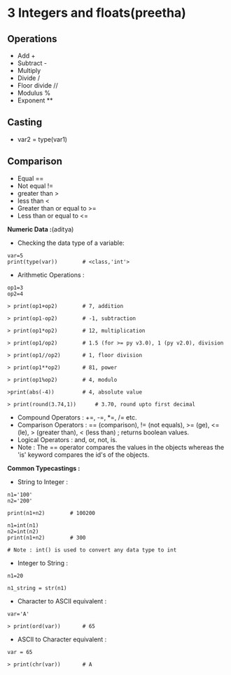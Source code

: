 
# 3 Integers and floats(preetha)

## Operations
- Add +
- Subtract -
- Multiply 
- Divide /
- Floor divide //
- Modulus %
- Exponent **

## Casting
- var2 = type(var1)

## Comparison
- Equal ==
- Not equal !=
- greater than >
- less than <
- Greater than or equal to >=
- Less than or equal to <=

**Numeric Data :**(aditya)

* Checking the data type of a variable:

```python3
var=5
print(type(var))		# <class,'int'>
```

* Arithmetic Operations :

```python3
op1=3
op2=4

> print(op1+op2)		# 7, addition

> print(op1-op2)		# -1, subtraction

> print(op1*op2)		# 12, multiplication

> print(op1/op2)		# 1.5 (for >= py v3.0), 1 (py v2.0), division

> print(op1//op2)		# 1, floor division

> print(op1**op2)		# 81, power

> print(op1%op2)		# 4, modulo

>print(abs(-4))			# 4, absolute value

> print(round(3.74,1))		# 3.70, round upto first decimal
```

* Compound Operators :  +=, -=, *=, /=  etc.
* Comparison Operators :  == (comparison), != (not equals), >= (ge), <= (le), > (greater than), < (less than) ; returns boolean values.
* Logical Operators : and, or, not, is.
* Note : The == operator compares the values in the objects whereas the 'is' keyword compares the id's of the objects.

**Common Typecastings :**

* String to Integer :

```python3
n1='100'
n2='200'

print(n1+n2)		# 100200

n1=int(n1)
n2=int(n2)
print(n1+n2)		# 300

# Note : int() is used to convert any data type to int 
```

* Integer to String :

```python3
n1=20

n1_string = str(n1)
```

* Character to ASCII equivalent :

```python3
var='A'

> print(ord(var))		# 65
```

* ASCII to Character equivalent :

```
var = 65

> print(chr(var))		# A
```

